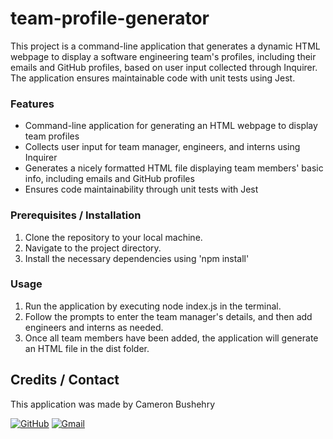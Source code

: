 # team-profile-generator

This project is a command-line application that generates a dynamic HTML webpage to display a software engineering team's profiles, including their emails and GitHub profiles, based on user input collected through Inquirer. The application ensures maintainable code with unit tests using Jest.

### Features
- Command-line application for generating an HTML webpage to display team profiles
- Collects user input for team manager, engineers, and interns using Inquirer
- Generates a nicely formatted HTML file displaying team members' basic info, including emails and GitHub profiles
- Ensures code maintainability through unit tests with Jest

### Prerequisites / Installation
1. Clone the repository to your local machine.
2. Navigate to the project directory.
3. Install the necessary dependencies using 'npm install'

### Usage
1. Run the application by executing node index.js in the terminal.
2. Follow the prompts to enter the team manager's details, and then add engineers and interns as needed.
3. Once all team members have been added, the application will generate an HTML file in the dist folder.

## Credits / Contact
This application was made by Cameron Bushehry

  [![GitHub](https://img.shields.io/badge/github-%23121011.svg?style=for-the-badge&logo=github&logoColor=white)](https://github.com/cbushehry)
  [![Gmail](https://img.shields.io/badge/Gmail-D14836?style=for-the-badge&logo=gmail&logoColor=white)](mailto:c.bushehry@gmail.com)